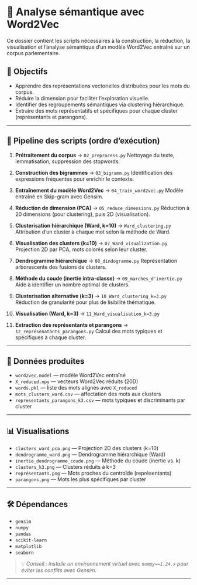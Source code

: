 # 🧠 Analyse sémantique avec Word2Vec

Ce dossier contient les scripts nécessaires à la construction, la réduction, la visualisation et l’analyse sémantique d’un modèle Word2Vec entraîné sur un corpus parlementaire.

## 📌 Objectifs

- Apprendre des représentations vectorielles distribuées pour les mots du corpus.
- Réduire la dimension pour faciliter l’exploration visuelle.
- Identifier des regroupements sémantiques via clustering hiérarchique.
- Extraire des mots représentatifs et spécifiques pour chaque cluster (représentants et parangons).

---

## 🔁 Pipeline des scripts (ordre d’exécution)

1. **Prétraitement du corpus**
   → `02_preprocess.py`
   Nettoyage du texte, lemmatisation, suppression des stopwords.

2. **Construction des bigrammes**
   → `03_bigramm.py`
   Identification des expressions fréquentes pour enrichir le contexte.

3. **Entraînement du modèle Word2Vec**
   → `04_train_word2vec.py`
   Modèle entraîné en Skip-gram avec Gensim.

4. **Réduction de dimension (PCA)**
   → `05_reduce_dimensions.py`
   Réduction à 20 dimensions (pour clustering), puis 2D (visualisation).

5. **Clusterisation hiérarchique (Ward, k=10)**
   → `Ward_clustering.py`
   Attribution d’un cluster à chaque mot selon la méthode de Ward.

6. **Visualisation des clusters (k=10)**
   → `07_Ward_visualization.py`
   Projection 2D par PCA, mots colorés selon leur cluster.

7. **Dendrogramme hiérarchique**
   → `08_dindogramme.py`
   Représentation arborescente des fusions de clusters.

8. **Méthode du coude (inertie intra-classe)**
   → `09_marches_d'inertie.py`
   Aide à identifier un nombre optimal de clusters.

9. **Clusterisation alternative (k=3)**
   → `10_Ward_clustering_k=3.py`
   Réduction de granularité pour plus de lisibilité thématique.

10. **Visualisation (Ward, k=3)**
    → `11_Ward_visualisation_k=3.py`

11. **Extraction des représentants et parangons**
    → `12_représenatants_parangons.py`
    Calcul des mots typiques et spécifiques à chaque cluster.

---

## 📂 Données produites

- `word2vec.model` — modèle Word2Vec entraîné
- `X_reduced.npy` — vecteurs Word2Vec réduits (20D)
- `words.pkl` — liste des mots alignés avec `X_reduced`
- `mots_clusters_ward.csv` — affectation des mots aux clusters
- `representants_parangons_k3.csv` — mots typiques et discriminants par cluster

---

## 📊 Visualisations

- `clusters_ward_pca.png` — Projection 2D des clusters (k=10)
- `dendrogramme_ward.png` — Dendrogramme hiérarchique (Ward)
- `inertie_dendrogramme_coude.png` — Méthode du coude (inertie vs. k)
- `clusters_k3.png` — Clusters réduits à k=3
- `représentants.png` — Mots proches du centroïde (représentants)
- `parangons.png` — Mots les plus spécifiques par cluster

---

## 🛠️ Dépendances

- `gensim`
- `numpy`
- `pandas`
- `scikit-learn`
- `matplotlib`
- `seaborn`

> 💡 *Conseil : installe un environnement virtuel avec `numpy==1.24.x` pour éviter les conflits avec Gensim.*

---

